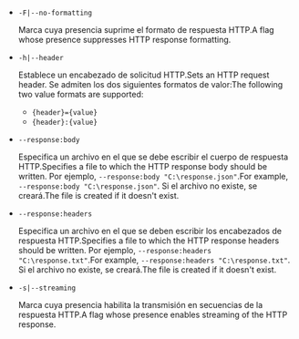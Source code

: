 * `-F|--no-formatting`

  <span data-ttu-id="0f8cb-101">Marca cuya presencia suprime el formato de respuesta HTTP.</span><span class="sxs-lookup"><span data-stu-id="0f8cb-101">A flag whose presence suppresses HTTP response formatting.</span></span>

* `-h|--header`

  <span data-ttu-id="0f8cb-102">Establece un encabezado de solicitud HTTP.</span><span class="sxs-lookup"><span data-stu-id="0f8cb-102">Sets an HTTP request header.</span></span> <span data-ttu-id="0f8cb-103">Se admiten los dos siguientes formatos de valor:</span><span class="sxs-lookup"><span data-stu-id="0f8cb-103">The following two value formats are supported:</span></span>

  * `{header}={value}`
  * `{header}:{value}`

* `--response:body`

  <span data-ttu-id="0f8cb-104">Especifica un archivo en el que se debe escribir el cuerpo de respuesta HTTP.</span><span class="sxs-lookup"><span data-stu-id="0f8cb-104">Specifies a file to which the HTTP response body should be written.</span></span> <span data-ttu-id="0f8cb-105">Por ejemplo, `--response:body "C:\response.json"`.</span><span class="sxs-lookup"><span data-stu-id="0f8cb-105">For example, `--response:body "C:\response.json"`.</span></span> <span data-ttu-id="0f8cb-106">Si el archivo no existe, se creará.</span><span class="sxs-lookup"><span data-stu-id="0f8cb-106">The file is created if it doesn't exist.</span></span>

* `--response:headers`

  <span data-ttu-id="0f8cb-107">Especifica un archivo en el que se deben escribir los encabezados de respuesta HTTP.</span><span class="sxs-lookup"><span data-stu-id="0f8cb-107">Specifies a file to which the HTTP response headers should be written.</span></span> <span data-ttu-id="0f8cb-108">Por ejemplo, `--response:headers "C:\response.txt"`.</span><span class="sxs-lookup"><span data-stu-id="0f8cb-108">For example, `--response:headers "C:\response.txt"`.</span></span> <span data-ttu-id="0f8cb-109">Si el archivo no existe, se creará.</span><span class="sxs-lookup"><span data-stu-id="0f8cb-109">The file is created if it doesn't exist.</span></span>

* `-s|--streaming`

  <span data-ttu-id="0f8cb-110">Marca cuya presencia habilita la transmisión en secuencias de la respuesta HTTP.</span><span class="sxs-lookup"><span data-stu-id="0f8cb-110">A flag whose presence enables streaming of the HTTP response.</span></span>
